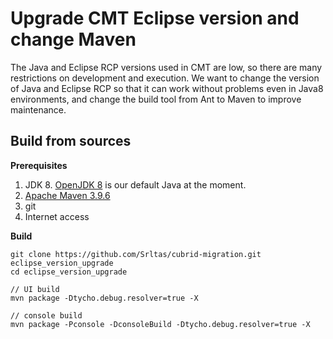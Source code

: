 # Upgrade CMT Eclipse version and change Maven
The Java and Eclipse RCP versions used in CMT are low, so there are many restrictions on development and execution.
We want to change the version of Java and Eclipse RCP so that it can work without problems even in Java8 environments, and change the build tool from Ant to Maven to improve maintenance.
## Build from sources
**Prerequisites**
1. JDK 8. [OpenJDK 8](https://adoptium.net/temurin/releases/?version=8) is our default Java at the moment.
2. [Apache Maven 3.9.6](https://maven.apache.org/download.cgi)
3. git
4. Internet access

**Build**
```
git clone https://github.com/Srltas/cubrid-migration.git eclipse_version_upgrade
cd eclipse_version_upgrade

// UI build
mvn package -Dtycho.debug.resolver=true -X 

// console build
mvn package -Pconsole -DconsoleBuild -Dtycho.debug.resolver=true -X
```
